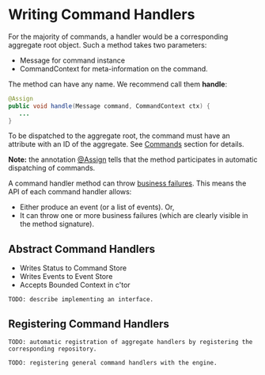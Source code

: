 # Writing Command Handlers


For the majority of commands, a handler would be a corresponding aggregate root object. Such a method takes two parameters: 
* Message for command instance
* CommandContext for meta-information on the command. 

The method can have any name. We recommend call them **handle**:

```java
@Assign
public void handle(Message command, CommandContext ctx) {
   ...
}
```

To be dispatched to the aggregate root, the command must have an attribute with an ID of the aggregate. See [Commands](../biz-model/commands.md) section for details.

**Note:** the annotation [@Assign](https://github.com/SpineEventEngine/core-java/blob/dc073660ee72af118f036fcb2768e511223908d7/server/src/main/java/org/spine3/server/Assign.java) tells that the method participates in automatic dispatching of commands. 

A command handler method can throw [business failures](../biz-model/failures.md). This means the API of each command handler allows:

* Either produce an event (or a list of events). Or,
* It can throw one or more business failures (which are clearly visible in the method signature).

## Abstract Command Handlers
* Writes Status to Command Store
* Writes Events to Event Store
* Accepts Bounded Context in c'tor

`TODO: describe implementing an interface.`

## Registering Command Handlers

`TODO: automatic registration of aggregate handlers by registering the corresponding repository.`

`TODO: registering general command handlers with the engine.`


